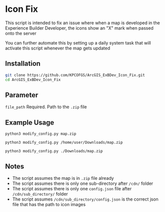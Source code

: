 # Icon Fix

This script is intended to fix an issue where when a map is developed in the Experience Builder Developer, the icons show an "X" mark when passed onto the server

You can further automate this by setting up a daily system task that will activate this script whenever the map gets updated

## Installation

```bash
git clone https://github.com/KPCOFGS/ArcGIS_ExBDev_Icon_Fix.git
cd ArcGIS_ExBDev_Icon_Fix
```

## Parameter

`file_path` Required. Path to the `.zip` file

## Example Usage

`python3 modify_config.py map.zip`

`python3 modify_config.py /home/user/Downloads/map.zip`

`python3 modify_config.py ./Downloads/map.zip`

## Notes
* The script assumes the map is in `.zip` file already
* The script assumes there is only one sub-directory after `/cdn/` folder
* The script assumes there is only one `config.json` file after `/cdn/sub_directory/` folder
* The script assumes `/cdn/sub_directory/config.json` is the  correct json file that has the path to icon images
